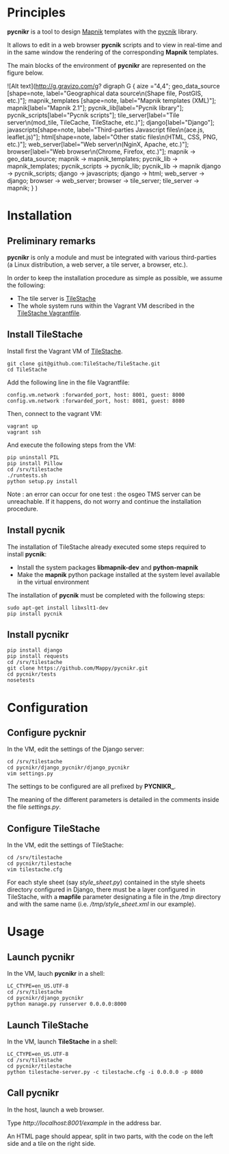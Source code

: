 # Principles

**pycnikr** is a tool to design [Mapnik](http://mapnik.org/) templates with
the [pycnik](https://github.com/Mappy/pycnik) library.

It allows to edit in a web browser **pycnik** scripts and to view in real-time
and in the same window the rendering of the corresponding **Mapnik** templates.

The main blocks of the environment of **pycnikr** are represented on the figure
below.

![Alt text](http://g.gravizo.com/g?
  digraph G {
    aize ="4,4";
    geo_data_source [shape=note, label="Geographical data source\\n(Shape file, PostGIS, etc.)"];
    mapnik_templates [shape=note, label="Mapnik templates (XML)"];
    mapnik[label="Mapnik 2.1"];
    pycnik_lib[label="Pycnik library"];
    pycnik_scripts[label="Pycnik scripts"];
    tile_server[label="Tile server\\n(mod_tile, TileCache, TileStache, etc.)"];
    django[label="Django"];
    javascripts[shape=note, label="Third-parties Javascript files\\n(ace.js, leaflet.js)"];
    html[shape=note, label="Other static files\\n(HTML, CSS, PNG, etc.)"];
    web_server[label="Web server\\n(NginX, Apache, etc.)"];
    browser[label="Web browser\\n(Chrome, Firefox, etc.)"];
    mapnik -> geo_data_source;
    mapnik -> mapnik_templates;
    pycnik_lib -> mapnik_templates;
    pycnik_scripts -> pycnik_lib;
    pycnik_lib -> mapnik
    django -> pycnik_scripts;
    django -> javascripts;
    django -> html;
    web_server -> django;
    browser -> web_server;
    browser -> tile_server;
    tile_server -> mapnik;
  }
)

# Installation

## Preliminary remarks

**pycnikr** is only a module and must be integrated with various third-parties
(a Linux distribution, a web server, a tile server, a browser, etc.).

In order to keep the installation procedure as simple as possible, we assume
the following:

* The tile server is [TileStache](https://github.com/TileStache/TileStache)
* The whole system runs within the Vagrant VM described in the
[TileStache Vagrantfile](https://github.com/TileStache/TileStache/blob/master/Vagrantfile).

## Install TileStache

Install first the Vagrant VM of
[TileStache](https://github.com/TileStache/TileStache).

    git clone git@github.com:TileStache/TileStache.git
    cd TileStache

Add the following line in the file Vagrantfile:

    config.vm.network :forwarded_port, host: 8001, guest: 8000
    config.vm.network :forwarded_port, host: 8081, guest: 8080

Then, connect to the vagrant VM:

    vagrant up
    vagrant ssh

And execute the following steps from the VM:

    pip uninstall PIL
    pip install Pillow
    cd /srv/tilestache
    ./runtests.sh
    python setup.py install

Note : an error can occur for one test : the osgeo TMS server can be unreachable. If it happens, do not worry and continue the installation procedure.

## Install pycnik

The installation of TileStache already executed some steps required to install
**pycnik**:

* Install the system packages **libmapnik-dev** and **python-mapnik**
* Make the **mapnik** python package installed at the system level available in
the virtual environment

The installation of **pycnik** must be completed with the following steps:

    sudo apt-get install libxslt1-dev
    pip install pycnik

## Install pycnikr

    pip install django
    pip install requests
    cd /srv/tilestache
    git clone https://github.com/Mappy/pycnikr.git
    cd pycnikr/tests
    nosetests

# Configuration

## Configure pycknir

In the VM, edit the settings of the Django server:

    cd /srv/tilestache
    cd pycnikr/django_pycnikr/django_pycnikr
    vim settings.py

The settings to be configured are all prefixed by **PYCNIKR_**.

The meaning of the different parameters is detailed in the comments inside the
file *settings.py*.

## Configure TileStache

In the VM, edit the settings of TileStache:

    cd /srv/tilestache
    cd pycnikr/tilestache
    vim tilestache.cfg

For each style sheet (say *style\_sheet.py*) contained in the style sheets directory configured in Django, there must be a layer configured in TileStache, with a **mapfile** parameter designating a file in the */tmp* directory and with the same name (i.e. */tmp/style\_sheet.xml* in our example).

# Usage

## Launch pycnikr

In the VM, lauch **pycnikr** in a shell:

    LC_CTYPE=en_US.UTF-8
    cd /srv/tilestache
    cd pycnikr/django_pycnikr
    python manage.py runserver 0.0.0.0:8000

## Launch TileStache

In the VM, launch **TileStache** in a shell:

    LC_CTYPE=en_US.UTF-8
    cd /srv/tilestache
    cd pycnikr/tilestache
    python tilestache-server.py -c tilestache.cfg -i 0.0.0.0 -p 8080

## Call pycnikr

In the host, launch a web browser.

Type *http://localhost:8001/example* in the address bar.

An HTML page should appear, split in two parts, with the code on the left side and a tile on the right side.
